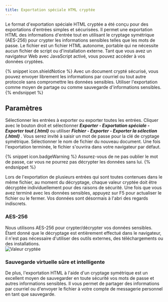 ```yaml
---
title: Exportation spéciale HTML cryptée
---
```

Le format d&apos;exportation spéciale HTML cryptée a été conçu pour des exportations d&apos;entrées simples et sécurisées. Il permet une exportation HTML des informations d&apos;entrée tout en utilisant le cryptage symétrique (AES-256) pour crypter les informations sensibles telles que les mots de passe. Le fichier est un fichier HTML autonome, portable qui ne nécessite aucun fichier de script ou d&apos;installation externe. Tant que vous avez un navigateur Web avec JavaScript activé, vous pouvez accéder à vos données cryptées.  

{% snippet icon.shieldNotice %} 
Avec un document crypté sécurisé, vous pouvez envoyer librement les informations par courriel ou tout autre protocole sans compromettre les données sensibles. Utiliser l&apos;exportation comme moyen de partage ou comme sauvegarde d&apos;informations sensibles. 
{% endsnippet %}
 
## Paramètres 

Sélectionner les entrées à exporter ou exporter toutes les entrées. Cliquer avec le bouton droit et sélectionner ***Exporter - Exportation spéciale - Exporter tout (.html)*** ou utiliser ***Fichier - Exporter - Exporter la sélection (.html)*** . Vous serez invité à saisir un mot de passe pour la clé de cryptage symétrique. Sélectionner le nom de fichier du nouveau document. Une fois l&apos;exportation terminée, le fichier s&apos;ouvrira dans votre navigateur par défaut. 

{% snippet icon.badgeWarning %} 
Assurez-vous de ne pas oublier le mot de passe, car vous ne pourrez pas décrypter les données sans lui. 
{% endsnippet %}
 
Lors de l&apos;exportation de plusieurs entrées qui sont toutes contenues dans le même fichier, au moment du décryptage, chaque valeur cryptée doit être décryptée individuellement pour des raisons de sécurité. Une fois que vous avez terminé avec les données sensibles, appuyez sur F5 pour actualiser le fichier ou le fermer. Vos données sont désormais à l&apos;abri des regards indiscrets. 

### AES-256 
Nous utilisons AES-256 pour crypter/décrypter vos données sensibles. Étant donné que le décryptage est entièrement effectué dans le navigateur, il n&apos;est pas nécessaire d&apos;utiliser des outils externes, des téléchargements ou des installations.  
![Valeur cryptée](/img/fr/rdm/mac/clip0291.png) 

### Sauvegarde virtuelle sûre et intelligente 

De plus, l&apos;exportation HTML à l&apos;aide d&apos;un cryptage symétrique est un excellent moyen de sauvegarder en toute sécurité vos mots de passe et autres informations sensibles. Il vous permet de partager des informations par courriel ou d&apos;envoyer le fichier à votre compte de messagerie personnel en tant que sauvegarde. 

